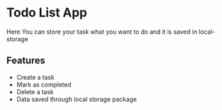 # Todo List App

Here You can store your task what you want to do and it is saved in local-storage 

## Features

  - Create a task
  - Mark as completed
  - Delete a task
  - Data saved through local storage package
  
